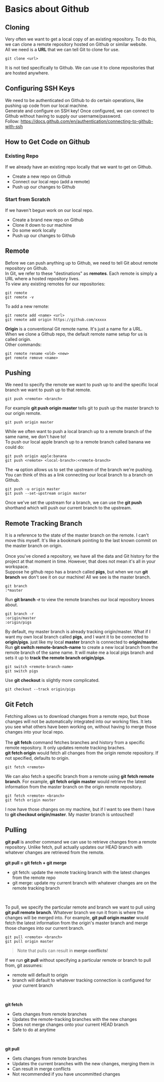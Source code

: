 # Basics about Github

## Cloning
Very often we want to get a local copy of an existing repository. To do this, we can clone a remote repository hosted on Github or similar website.<br>
All we need is a **URL** that we can tell Git to clone for use.
```
git clone <url>
```
It is not tied specifically to Github. We can use it to clone repositories that are hosted anywhere.

## Configuring SSH Keys
We need to be authenticated on Github to do certain operations, like pushing up code from our local machine.<br>
Generate and configure on SSH key! Once configured, we can connect to Github without having to supply our username/password.<br>
Follow: https://docs.github.com/en/authentication/connecting-to-github-with-ssh

## How to Get Code on Github
### Existing Repo
If we already have an existing repo locally that we want to get on Github.
- Create a new repo on Github
- Connect our local repo (add a remote)
- Push up our changes to Github
### Start from Scratch
If we haven't begun work on our local repo.
- Create a brand new repo on Github
- Clone it down to our machine
- Do some work locally
- Push up our changes to Github

## Remote
Before we can push anything up to Github, we need to tell Git about remote repository on Github.<br>
In Git, we refer to these "destinations" as **remotes**. Each remote is simply a URL where a hosted repository lives.<br>
To view any existing remotes for our repositories:
```
git remote
git remote -v
```
To add a new remote:
```
git remote add <name> <url>
git remote add origin https://github.com/xxxxx
```
**Origin** is a conventional Git remote name. It's just a name for a URL.<br>
When we clone a Github repo, the default remote name setup for us is called origin.<br>
Other commands:
```
git remote rename <old> <new>
get remote remove <name>
```

## Pushing
We need to specify the remote we want to push up to and the specific local branch we want to push up to that remote.
```
git push <remote> <branch>
```
For example **git push origin master** tells git to push up the master branch to our origin remote.
```
git push origin master
```
While we often want to push a local branch up to a remote branch of the same name, we don't have to!<br>
To push our local apple branch up to a remote branch called banana we could do:
```
git push origin apple:banana
git push <remote> <local-branch>:<remote-branch>
```
The **-u** option allows us to set the upstream of the branch we're pushing. You can think of this as a link connecting our local branch to a branch on Github.
```
git push -u origin master
git push --set-upstream origin master
```
Once we've set the upstream for a branch, we can use the **git push** shorthand which will push our current branch to the upstream.

## Remote Tracking Branch
It is a reference to the state of the master branch on the remote. I can't move this myself. It's like a bookmark pointing to the last known commit on the master branch on origin.<br>
<br>
Once you've cloned a repository, we have all the data and Git history for the project at that moment in time. However, that does not mean it's all in your workspace.<br>
Suppose he github repo has a branch called **pigs**, but when we run **git branch** we don't see it on our machine! All we see is the master branch.<br>
```
git branch
:*master
```
Run **git branch -r** to view the remote branches our local repository knows about.
```
git branch -r
:origin/master
:origin/pigs
```
By default, my master branch is already tracking origin/master. What if I want my own local branch called **pigs**, and I want it to be connected to **origin/pigs**. just like my local **master** branch is connected to **origin/master**.<br>
Run **git switch remote-branch-name** to create a new local branch from the remote branch of the same name. It will make me a local pigs branch and sets it up to **track the remote branch origin/pigs**.
```
git switch <remote-branch-name>
git switch pigs
```
Use **git checkout** is slightly more complicated.
```
git checkout --track origin/pigs
```

## Git Fetch
Fetching allows us to download changes from a remote repo, but those changes will not be automatically integrated into our working files. It lets you see what others have been working on, without having to merge those changes into your local repo.<br>
<br>
The **git fetch** command fetches branches and history from a specific remote repository. It only updates remote tracking braches.<br>
**git fetch origin** would fetch all changes from the origin remote repository. If not specified, <remote> defaults to origin.
```
git fetch <remote>
```
We can also fetch a specific branch from a remote using **git fetch remote branch**. For example, **git fetch origin master** would retrieve the latest information from the master branch on the origin remote repository.
```
git fetch <remote> <branch>
git fetch origin master
```
I now have those changes on my machine, but if I want to see them I have to **git checkout origin/master**. My master branch is untouched!

## Pulling
**git pull** is another command we can use to retrieve changes from a remote repository. Unlike fetch, pull actually updates our HEAD branch with whatever changes are retrieved from the remote.<br>
<br>
**git pull = git fetch + git merge**<br>
- git fetch: update the remote tracking branch with the latest changes from the remote repo
- git merge: update my current branch with whatever changes are on the remote tracking branch
<br>
  
To pull, we specify the particular remote and branch we want to pull using **git pull remote branch**. Whatever branch we run it from is where the changes will be merged into. For example, **git pull origin master** would fetch the latest information from the origin's master branch and merge those changes into our current branch.
```
git pull <remote> <branch>
git pull origin master
```
> Note that pulls can result in **merge conflicts**!<br>
  
If we run **git pull** without specifying a particular remote or branch to pull from, git assumes:
- remote will default to origin
- branch will default to whatever tracking connection is configured for your current branch
<br>
  
**git fetch**
- Gets changes from remote branches
- Updates the remote-tracking branches with the new changes
- Does not merge changes onto your current HEAD branch
- Safe to do at anytime
<br>
  
**git pull**
- Gets changes from remote branches
- Updates the current branches with the new changes, merging them in
- Can result in merge conflicts
- Not recommended if you have uncommitted changes
